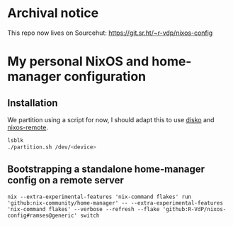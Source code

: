 # Archival notice
This repo now lives on Sourcehut: https://git.sr.ht/~r-vdp/nixos-config


# My personal NixOS and home-manager configuration

## Installation

We partition using a script for now,
I should adapt this to use [disko] and [nixos-remote].

[disko]: https://github.com/nix-community/disko
[nixos-remote]: https://github.com/numtide/nixos-remote

```bash
lsblk
./partition.sh /dev/<device>
```

## Bootstrapping a standalone home-manager config on a remote server
```
nix --extra-experimental-features 'nix-command flakes' run 'github:nix-community/home-manager' -- --extra-experimental-features 'nix-command flakes' --verbose --refresh --flake 'github:R-VdP/nixos-config#ramses@generic' switch
```
